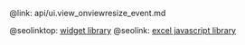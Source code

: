 @link: api/ui.view_onviewresize_event.md

@seolinktop: [widget library](https://webix.com)
@seolink: [excel javascript library](https://webix.com/widget/excel_viewer/)